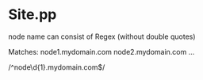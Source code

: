 # Site.pp



node name can consist of Regex (without double quotes)

Matches:
node1.mydomain.com
node2.mydomain.com
...

/^node\d{1}.mydomain.com$/